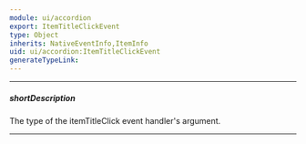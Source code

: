 ```yaml
---
module: ui/accordion
export: ItemTitleClickEvent
type: Object
inherits: NativeEventInfo,ItemInfo
uid: ui/accordion:ItemTitleClickEvent
generateTypeLink: 
---
```

---
##### shortDescription
The type of the itemTitleClick event handler's argument.

---
<!-- Description goes here -->